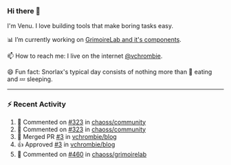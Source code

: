 ### Hi there 👋

I'm Venu. I love building tools that make boring tasks easy.

📊 I’m currently working on [GrimoireLab and it's components](https://chaoss.github.io/grimoirelab).

📫 How to reach me: I live on the internet [@vchrombie](https://www.google.co.in/search?q=vchrombie).

😄 Fun fact: Snorlax's typical day consists of nothing more than :doughnut: eating and :zzz: sleeping.

---

### :zap: Recent Activity

<!--RECENT_ACTIVITY:start-->
1. 💬 Commented on [#323](https://github.com/chaoss/community/pull/323#issuecomment-1086837192) in [chaoss/community](https://github.com/chaoss/community)
2. 💬 Commented on [#323](https://github.com/chaoss/community/pull/323#issuecomment-1086777856) in [chaoss/community](https://github.com/chaoss/community)
3. 🎉 Merged PR [#3](https://github.com/vchrombie/blog/pull/3) in [vchrombie/blog](https://github.com/vchrombie/blog)
4. 👍 Approved [#3](https://github.com/vchrombie/blog/pull/3#pullrequestreview-929562078) in [vchrombie/blog](https://github.com/vchrombie/blog)
5. 💬 Commented on [#460](https://github.com/chaoss/grimoirelab/issues/460#issuecomment-1085519184) in [chaoss/grimoirelab](https://github.com/chaoss/grimoirelab)
<!--RECENT_ACTIVITY:end-->

<!--
**vchrombie/vchrombie** is a ✨ _special_ ✨ repository because its `README.md` (this file) appears on your GitHub profile.

Here are some ideas to get you started:

- 🔭 I’m currently working on ...
- 🌱 I’m currently learning ...
- 👯 I’m looking to collaborate on ...
- 🤔 I’m looking for help with ...
- 💬 Ask me about ...
- 📫 How to reach me: ...
- 😄 Pronouns: ...
- ⚡ Fun fact: ...
-->
